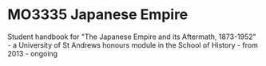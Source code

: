 # MO3335 Japanese Empire

Student handbook for "The Japanese Empire and its Aftermath, 1873-1952" - a University of St Andrews honours module in the School of History - from 2013 - ongoing
